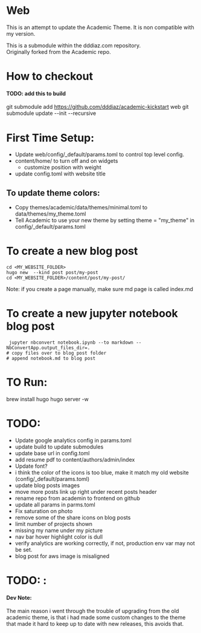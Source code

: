 # Web
This is an attempt to update the Academic Theme. 
It is non compatible with my version.

This is a submodule within the dddiaz.com repository.  
Originally forked from the Academic repo.

# How to checkout
#### TODO: add this to build
git submodule add https://github.com/dddiaz/academic-kickstart web
git submodule update --init --recursive

# First Time Setup:
- Update web/config/_default/params.toml to control top level config.
- content/home/ to turn off and on widgets
    - customize position with weight
- update config.toml with website title

## To update theme colors:
- Copy themes/academic/data/themes/minimal.toml to data/themes/my_theme.toml
- Tell Academic to use your new theme by setting theme = "my_theme" in config/_default/params.toml

# To create a new blog post
```text
cd <MY_WEBSITE_FOLDER>
hugo new  --kind post post/my-post
cd <MY_WEBSITE_FOLDER>/content/post/my-post/
```
Note: if you create a page manually, make sure md page is called index.md

# To create a new jupyter notebook blog post
```text
 jupyter nbconvert notebook.ipynb --to markdown --NbConvertApp.output_files_dir=.  
# copy files over to blog post folder
# append notebook.md to blog post
```

# TO Run:
brew install hugo
hugo server -w
    
# TODO:
- Update google analytics config in params.toml
- update build to update submodules
- update base url in config.toml
- add resume pdf to content/authors/admin/index
- Update font?
- i think the color of the icons is too blue, make it match my old website (config/_default/params.toml)
- update blog posts images
- move more posts link up right under recent posts header
- rename repo from academin to frontend on github
- update all params in parms.toml
- Fix saturation on photo
- remove some of the share icons on blog posts
- limit number of projects shown
- missing my name under my picture
- nav bar hover highlight color is dull
- verify analytics are working correctly, if not, production env var may not be set. 
- blog post for aws image is misaligned

# TODO: <DONE>:


#### Dev Note:
The main reason i went through the trouble of upgrading from the old academic theme, is that i had made some custom changes to the theme that made it hard to keep up to date with new releases, this avoids that.
